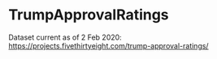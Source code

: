 # TrumpApprovalRatings
Dataset current as of 2 Feb 2020: https://projects.fivethirtyeight.com/trump-approval-ratings/
